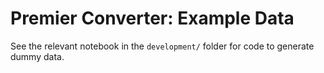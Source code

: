 # Premier Converter: Example Data
See the relevant notebook in the `development/` folder for code to generate dummy data.
